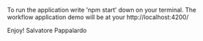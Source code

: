 To run the application write 'npm start' down on your terminal.
The workflow application demo will be at your http://localhost:4200/

Enjoy!
Salvatore Pappalardo